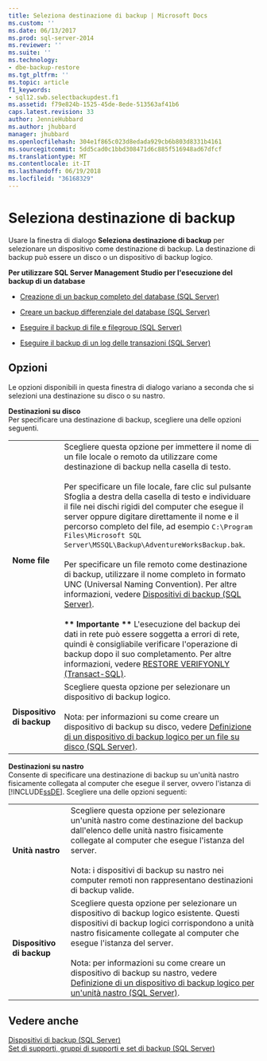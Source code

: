 ```yaml
---
title: Seleziona destinazione di backup | Microsoft Docs
ms.custom: ''
ms.date: 06/13/2017
ms.prod: sql-server-2014
ms.reviewer: ''
ms.suite: ''
ms.technology:
- dbe-backup-restore
ms.tgt_pltfrm: ''
ms.topic: article
f1_keywords:
- sql12.swb.selectbackupdest.f1
ms.assetid: f79e824b-1525-45de-8ede-513563af41b6
caps.latest.revision: 33
author: JennieHubbard
ms.author: jhubbard
manager: jhubbard
ms.openlocfilehash: 304e1f865c023d8edada929cb6b803d8331b4161
ms.sourcegitcommit: 5dd5cad0c1bbd308471d6c885f516948ad67dfcf
ms.translationtype: MT
ms.contentlocale: it-IT
ms.lasthandoff: 06/19/2018
ms.locfileid: "36168329"
---
```

# <a name="select-backup-destination"></a>Seleziona destinazione di backup
  Usare la finestra di dialogo **Seleziona destinazione di backup** per selezionare un dispositivo come destinazione di backup. La destinazione di backup può essere un disco o un dispositivo di backup logico.  
  
 **Per utilizzare SQL Server Management Studio per l'esecuzione del backup di un database**  
  
-   [Creazione di un backup completo del database &#40;SQL Server&#41;](create-a-full-database-backup-sql-server.md)  
  
-   [Creare un backup differenziale del database &#40;SQL Server&#41;](create-a-differential-database-backup-sql-server.md)  
  
-   [Eseguire il backup di file e filegroup &#40;SQL Server&#41;](back-up-files-and-filegroups-sql-server.md)  
  
-   [Eseguire il backup di un log delle transazioni &#40;SQL Server&#41;](back-up-a-transaction-log-sql-server.md)  
  
## <a name="options"></a>Opzioni  
 Le opzioni disponibili in questa finestra di dialogo variano a seconda che si selezioni una destinazione su disco o su nastro.  
  
 **Destinazioni su disco**  
 Per specificare una destinazione di backup, scegliere una delle opzioni seguenti.  
  
|||  
|-|-|  
|**Nome file**|Scegliere questa opzione per immettere il nome di un file locale o remoto da utilizzare come destinazione di backup nella casella di testo.<br /><br /> Per specificare un file locale, fare clic sul pulsante Sfoglia a destra della casella di testo e individuare il file nei dischi rigidi del computer che esegue il server oppure digitare direttamente il nome e il percorso completo del file, ad esempio `C:\Program Files\Microsoft SQL Server\MSSQL\Backup\AdventureWorksBackup.bak`.<br /><br /> Per specificare un file remoto come destinazione di backup, utilizzare il nome completo in formato UNC (Universal Naming Convention). Per altre informazioni, vedere [Dispositivi di backup &#40;SQL Server&#41;](backup-devices-sql-server.md).<br /><br /> **\*\* Importante \*\*** L'esecuzione del backup dei dati in rete può essere soggetta a errori di rete, quindi è consigliabile verificare l'operazione di backup dopo il suo completamento. Per altre informazioni, vedere [RESTORE VERIFYONLY &#40;Transact-SQL&#41;](/sql/t-sql/statements/restore-statements-verifyonly-transact-sql).|  
|**Dispositivo di backup**|Scegliere questa opzione per selezionare un dispositivo di backup logico.<br /><br /> Nota: per informazioni su come creare un dispositivo di backup su disco, vedere [Definizione di un dispositivo di backup logico per un file su disco &#40;SQL Server&#41;](define-a-logical-backup-device-for-a-disk-file-sql-server.md).|  
  
 **Destinazioni su nastro**  
 Consente di specificare una destinazione di backup su un'unità nastro fisicamente collegata al computer che esegue il server, ovvero l'istanza di [!INCLUDE[ssDE](../../includes/ssde-md.md)]. Scegliere una delle opzioni seguenti:  
  
|||  
|-|-|  
|**Unità nastro**|Scegliere questa opzione per selezionare un'unità nastro come destinazione del backup dall'elenco delle unità nastro fisicamente collegate al computer che esegue l'istanza del server.<br /><br /> Nota: i dispositivi di backup su nastro nei computer remoti non rappresentano destinazioni di backup valide.|  
|**Dispositivo di backup**|Scegliere questa opzione per selezionare un dispositivo di backup logico esistente. Questi dispositivi di backup logici corrispondono a unità nastro fisicamente collegate al computer che esegue l'istanza del server.<br /><br /> Nota: per informazioni su come creare un dispositivo di backup su nastro, vedere [Definizione di un dispositivo di backup logico per un'unità nastro &#40;SQL Server&#41;](define-a-logical-backup-device-for-a-tape-drive-sql-server.md).|  
  
## <a name="see-also"></a>Vedere anche  
 [Dispositivi di backup &#40;SQL Server&#41;](backup-devices-sql-server.md)   
 [Set di supporti, gruppi di supporti e set di backup &#40;SQL Server&#41;](media-sets-media-families-and-backup-sets-sql-server.md)  
  
  
